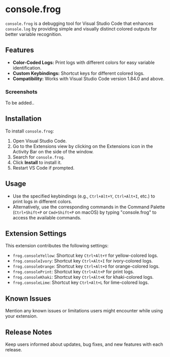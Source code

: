 # console.frog

`console.frog` is a debugging tool for Visual Studio Code that enhances `console.log` by providing simple and visually distinct colored outputs for better variable recognition.

## Features

- **Color-Coded Logs:** Print logs with different colors for easy variable identification.
- **Custom Keybindings:** Shortcut keys for different colored logs.
- **Compatibility:** Works with Visual Studio Code version 1.84.0 and above.

### Screenshots

To be added..

## Installation

To install `console.frog`:

1. Open Visual Studio Code.
2. Go to the Extensions view by clicking on the Extensions icon in the Activity Bar on the side of the window.
3. Search for `console.frog`.
4. Click **Install** to install it.
5. Restart VS Code if prompted.

## Usage

- Use the specified keybindings (e.g., `Ctrl+Alt+Y`, `Ctrl+Alt+I`, etc.) to print logs in different colors.
- Alternatively, use the corresponding commands in the Command Palette (`Ctrl+Shift+P` or `Cmd+Shift+P` on macOS) by typing "console.frog" to access the available commands.

## Extension Settings

This extension contributes the following settings:

- `frog.consoleYellow`: Shortcut key `Ctrl+Alt+Y` for yellow-colored logs.
- `frog.consoleIvory`: Shortcut key `Ctrl+Alt+I` for ivory-colored logs.
- `frog.consoleOrange`: Shortcut key `Ctrl+Alt+O` for orange-colored logs.
- `frog.consolePrint`: Shortcut key `Ctrl+Alt+P` for print logs.
- `frog.consoleKhaki`: Shortcut key `Ctrl+Alt+K` for khaki-colored logs.
- `frog.consoleLime`: Shortcut key `Ctrl+Alt+L` for lime-colored logs.

## Known Issues

Mention any known issues or limitations users might encounter while using your extension.

## Release Notes

Keep users informed about updates, bug fixes, and new features with each release.
